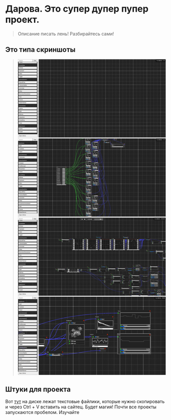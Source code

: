 # Дарова. Это супер дупер пупер проект. 

> Описание писать лень! Разбирайтесь сами!


## Это типа скриншоты

> ![](screen/screen1.png)
> ![](screen/screen2.png)
> ![](screen/screen3.png)
> ![](screen/screen4.png)

## Штуки для проекта
Вот [тут](https://drive.google.com/drive/folders/1L9rbsji8xAWgx-6N4uCMX2BMtWbhR34m) на диске лежат текстовые файлики, которые нужно скопировать и через Ctrl + V вставить на сайтец. Будет магия! Почти все проекты запускаются пробелом. Изучайте
